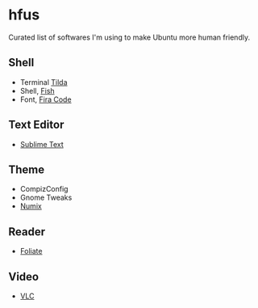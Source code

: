 # hfus
Curated list of softwares I'm using to make Ubuntu more human friendly.

## Shell

* Terminal [Tilda](https://github.com/lanoxx/tilda)
* Shell, [Fish](https://github.com/fish-shell/fish-shell)
* Font, [Fira Code](https://github.com/tonsky/FiraCode)

## Text Editor

* [Sublime Text](https://www.sublimetext.com/)

## Theme

* CompizConfig
* Gnome Tweaks
* [Numix](https://github.com/numixproject/numix-icon-theme-square)

## Reader

* [Foliate](https://github.com/johnfactotum/foliate)

## Video

* [VLC](https://github.com/videolan/vlc)
